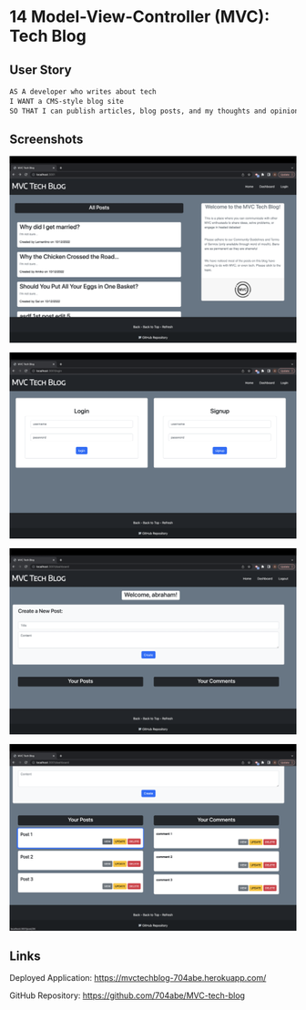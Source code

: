 # 14 Model-View-Controller (MVC): Tech Blog

## User Story

```md
AS A developer who writes about tech
I WANT a CMS-style blog site
SO THAT I can publish articles, blog posts, and my thoughts and opinions
```
## Screenshots

![Homepage](/Assets/Screen%20Shot%202022-10-14%20at%207.20.35%20PM.png)

![Login/Signup](/Assets/Screen%20Shot%202022-10-14%20at%207.20.54%20PM.png)

![Dashboard](/Assets/Screen%20Shot%202022-10-14%20at%207.21.28%20PM.png)

![Posts and Comments](/Assets/Screen%20Shot%202022-10-14%20at%207.25.37%20PM.png) 

## Links

Deployed Application: https://mvctechblog-704abe.herokuapp.com/

GitHub Repository: https://github.com/704abe/MVC-tech-blog